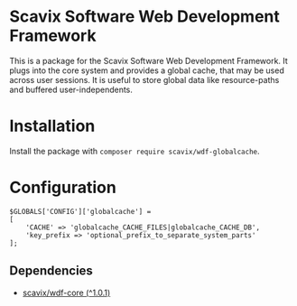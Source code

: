 Scavix Software Web Development Framework
=========================================
This is a package for the Scavix Software Web Development Framework.
It plugs into the core system and provides a global cache, that may be used across user sessions.
It is useful to store global data like resource-paths and buffered user-independents.

Installation
============
Install the package with `composer require scavix/wdf-globalcache`.

Configuration
=============
```
$GLOBALS['CONFIG']['globalcache'] =
[
    'CACHE' => 'globalcache_CACHE_FILES|globalcache_CACHE_DB',
    'key_prefix => 'optional_prefix_to_separate_system_parts'
];
```

Dependencies
------------
* [scavix/wdf-core (^1.0.1)](https://packagist.org/packages/scavix/wdf-core#v1.0.1)

